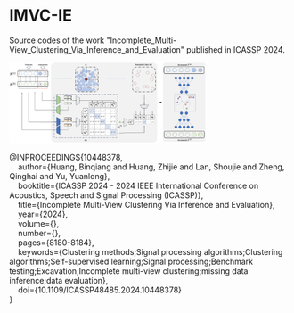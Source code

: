 # IMVC-IE
Source codes of the work "Incomplete_Multi-View_Clustering_Via_Inference_and_Evaluation" published in ICASSP 2024.

<img src="./FrameWork_IMVC-IE.jpg" width="70%">


@INPROCEEDINGS{10448378,<br/>
  &nbsp;&nbsp;&nbsp;&nbsp;author={Huang, Binqiang and Huang, Zhijie and Lan, Shoujie and Zheng, Qinghai and Yu, Yuanlong},<br/>
  &nbsp;&nbsp;&nbsp;&nbsp;booktitle={ICASSP 2024 - 2024 IEEE International Conference on Acoustics, Speech and Signal Processing (ICASSP)}, <br/>
  &nbsp;&nbsp;&nbsp;&nbsp;title={Incomplete Multi-View Clustering Via Inference and Evaluation}, <br/>
  &nbsp;&nbsp;&nbsp;&nbsp;year={2024},<br/>
  &nbsp;&nbsp;&nbsp;&nbsp;volume={},<br/>
  &nbsp;&nbsp;&nbsp;&nbsp;number={},<br/>
  &nbsp;&nbsp;&nbsp;&nbsp;pages={8180-8184},<br/>
  &nbsp;&nbsp;&nbsp;&nbsp;keywords={Clustering methods;Signal processing algorithms;Clustering algorithms;Self-supervised learning;Signal processing;Benchmark testing;Excavation;Incomplete multi-view clustering;missing data inference;data evaluation},<br/>
  &nbsp;&nbsp;&nbsp;&nbsp;doi={10.1109/ICASSP48485.2024.10448378}<br/>
}<br/>

